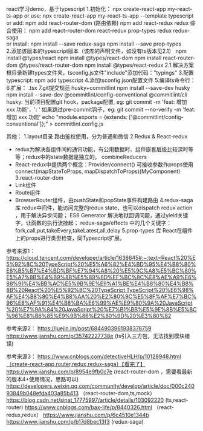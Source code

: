 react学习demo，基于typescript
1.初始化： npx create-react-app my-react-ts-app
    or use: npx create-react-app my-react-ts-app --template typescript 
    or add: npm add react-router-dom (路由依赖)
        npm add react-redux redux
      综合使用：
      npm add react-router-dom react-redux prop-types redux redux-saga  
    or install: npm install --save redux-saga
        npm install --save prop-types    
2.添加该版本的typescript版本（该库的声明文件，如没有ts版本见2.1）
    npm install @types/react
    npm install @types/react-dom
    npm install react-router-dom @types/react-router-dom
    npm install @types/react-redux
2.1.解决方案
    根目录新建types文件夹，tsconfig.js文件"include"添加代码："typings"
3.配置typescript: npm add typescript
4.添加tsconfig.json配置文件
5.编译ts命令行：
6.扩展： .tsx
7.git提交规范
  husky+commitlint
  npm install --save-dev husky
  npm install --save-dev @commitlint/config-conventional @commitlint/cli
  husky:
   当前项目配置git hook，package配置, eg: git commit -m 'feat: 增加 xxx 功能'，'<type>: <subject>'
   如果跳过pre-commit钩子，eg: git commit --no-verify -m 'feat: 增加 xxx 功能'
  echo "module.exports = {extends: ['@commitlint/config-conventional']};" > commitlint.config.js

其他：
1.layout目录
  路由鉴权使用，分为普通和微信
2.Redux & React-redux
  * redux为解决各组件间的通讯功能，有公用数据时、组件嵌套层级比较深时等等；redux中的state数据是独立的。
    combineReducers
  * React-redux中提供两个概念：Provider/connect()
    <Provider></Provider>可接收参数作props使用
    connect(mapStateToProps, mapDispatchToProps)(MyComponent)
3.react-router-dom
  * Link组件
  * Route组件
  * BrowserRouter组件，由pushState和popState事件构建路由
4.redux-saga 库
  redux中间件，能访问完整的redux state，也可以dispatch redux action ，用于解决异步问题；
  ES6 Generator 解决地狱回调问题，通过yield关键字，让函数的执行流挂起；
  redux-saga/effects 中的几个关键字： fork,call,put,takeEvery,takeLatest,all,delay
5.prop-types 库
  React在组件上的props进行类型检查，同Typescript扩展。  

参考来源1：
https://cloud.tencent.com/developer/article/1638645#:~:text=React%20%E5%92%8C%20TypeScript%20%E5%A6%82%E4%BD%95%E4%B8%80%E8%B5%B7%E4%BD%BF%E7%94%A8%20%E5%9C%A8%E5%BC%80%E5%A7%8B%E4%B9%8B%E5%89%8D%EF%BC%8C%E8%AE%A9%E6%88%91%E4%BB%AC%E5%9B%9E%E9%A1%BE%E4%B8%80%E4%B8%8B%20React%20%E5%92%8C%20TypeScript,TypeScript%20%E6%98%AF%E4%B8%80%E4%B8%AA%20%E2%80%9C%E5%8F%AF%E7%BC%96%E8%AF%91%E4%B8%BA%E6%99%AE%E9%80%9A%20JavaScript%20%E7%9A%84%20JavaScript%20%E7%B1%BB%E5%9E%8B%E5%8C%96%E8%B6%85%E9%9B%86%E2%80%9D%20%E3%80%82

参考来源2：
https://juejin.im/post/6844903961938378759
https://www.jianshu.com/p/35742227738e (ts引入三方包，无法找到模块错误)

参考来源3：
https://www.cnblogs.com/detectiveHLH/p/10128948.html（create-react-app,router,redux,redux-saga）【看完了】
https://www.jianshu.com/p/8954e9fb0c7e (react-router-dom ，需要看最新的版本4+使用情况，思路可以)
https://developers.weixin.qq.com/community/develop/article/doc/000c24093849b048efda403a85b413 （react-router-dom,ts,mock）
https://blog.csdn.net/sinat_17775997/article/details/103092220 (ts,react-router)
https://www.cnblogs.com/bax-life/p/8440326.html （react-redux,redux）
https://www.jianshu.com/p/6c4510e1344b 
https://www.jianshu.com/p/b17d8bec13f3 (redux-saga)